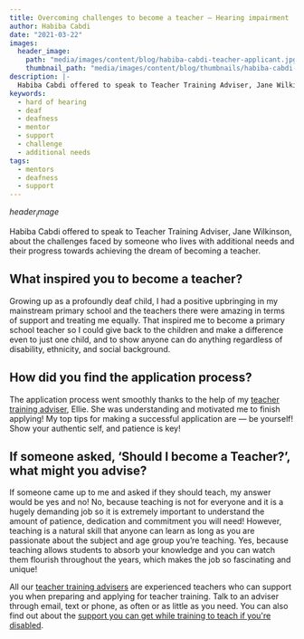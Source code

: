 ```yaml
---
title: Overcoming challenges to become a teacher — Hearing impairment
author: Habiba Cabdi
date: "2021-03-22"
images:
  header_image:
    path: "media/images/content/blog/habiba-cabdi-teacher-applicant.jpg"
    thumbnail_path: "media/images/content/blog/thumbnails/habiba-cabdi-teacher-applicant.jpg"
description: |-
  Habiba Cabdi offered to speak to Teacher Training Adviser, Jane Wilkinson, about the challenges faced by someone who lives with additional needs and their progress towards achieving the dream of becoming a teacher.
keywords:
  - hard of hearing
  - deaf
  - deafness
  - mentor
  - support
  - challenge
  - additional needs
tags:
  - mentors
  - deafness
  - support
---
```


$header_image$

Habiba Cabdi offered to speak to Teacher Training Adviser, Jane Wilkinson, about the challenges faced by someone who lives with additional needs and their progress towards achieving the dream of becoming a teacher.

## What inspired you to become a teacher?

Growing up as a profoundly deaf child, I had a positive upbringing in my mainstream primary school and the teachers there were amazing in terms of support and treating me equally. That inspired me to become a primary school teacher so I could give back to the children and make a difference even to just one child, and to show anyone can do anything regardless of disability, ethnicity, and social background.

## How did you find the application process?

The application process went smoothly thanks to the help of my [teacher training adviser](/teacher-training-advisers), Ellie. She was understanding and motivated me to finish applying! My top tips for making a successful application are — be yourself! Show your authentic self, and patience is key!

## If someone asked, ‘Should I become a Teacher?’, what might you advise?

If someone came up to me and asked if they should teach, my answer would be yes and no! No, because teaching is not for everyone and it is a hugely demanding job so it is extremely important to understand the amount of patience, dedication and commitment you will need! However, teaching is a natural skill that anyone can learn as long as you are passionate about the subject and age group you’re teaching. Yes, because teaching allows students to absorb your knowledge and you can watch them flourish throughout the years, which makes the job so fascinating and unique!

All our [teacher training advisers](/teacher-training-advisers) are experienced teachers who can support you when preparing and applying for teacher training. Talk to an adviser through email, text or phone, as often or as little as you need. You can also find out about the [support you can get while training to teach if you're disabled](/funding-and-support/if-youre-disabled).
